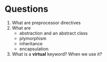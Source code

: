 # Questions
1. What are preprocessor directives
1. What are
   * abstraction and an abstract class
   * plymorphism
   * inheritance
   * encapsulation
1. What is a **virtual** keyword? When we use it?
